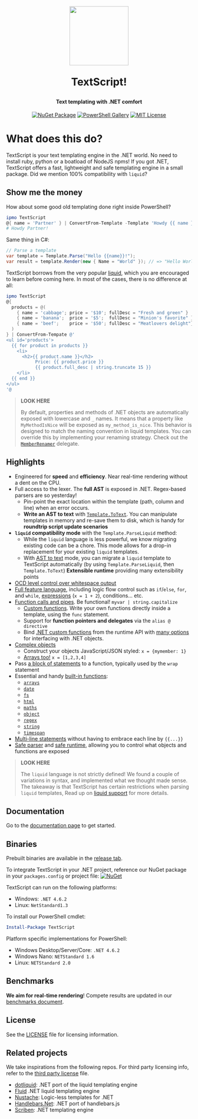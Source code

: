 <h1 align="center">
  <img src="https://raw.githubusercontent.com/lizoc/textscript/master/icon.png" height="160" width="160"/>
  <p align="center">TextScript!</p>
  <p align="center" style="font-size: 0.5em">Text templating with .NET comfort</p>
</h1>
<p align="center">
    <a href="https://www.nuget.org/packages/Lizoc.TextScript"><img src="https://img.shields.io/nuget/v/Lizoc.TextScript.svg?style=for-the-badge" alt="NuGet Package"></a>
    <a href="https://www.powershellgallery.com/packages/TextScript"><img src="https://img.shields.io/powershellgallery/v/textscript.svg?style=for-the-badge" alt="PowerShell Gallery"></a>
    <a href="https://opensource.org/licenses/MIT"><img src="https://img.shields.io/badge/License-MIT-yellow.svg?style=for-the-badge" alt="MIT License"></a>
</p>

What does this do?
==================
TextScript is your text templating engine in the .NET world. No need to install ruby, python or a boatload of NodeJS npms! If you got .NET, TextScript offers a fast, lightweight and safe templating engine in a small package. Did we mention 100% compatibility with `liquid`?


Show me the money
-----------------
How about some good old templating done right inside PowerShell?

```Powershell
ipmo TextScript
@{ name = 'Partner' } | ConvertFrom-Template -Template 'Howdy {{ name }}!'
# Howdy Partner!
```

Same thing in C#:

```C#
// Parse a template
var template = Template.Parse("Hello {{name}}!");
var result = template.Render(new { Name = "World" }); // => "Hello World!" 
```

TextScript borrows from the very popular [liquid](http://liquidmarkup.org/), which you are encouraged to learn before coming here. In most of the cases, there is no difference at all:

```Powershell
ipmo TextScript
@{
  products = @(
    { name = 'cabbage'; price = '$10'; fullDesc = "Fresh and green" }
    { name = 'banana';  price = '$5';  fullDesc = "Minion's favorite" }
    { name = 'beef';    price = '$50'; fullDesc = "Meatlovers delight"}
  )
} | ConvertFrom-Tempate @'
<ul id='products'>
  {{ for product in products }}
    <li>
      <h2>{{ product.name }}</h2>
           Price: {{ product.price }}
           {{ product.full_desc | string.truncate 15 }}
    </li>
  {{ end }}
</ul>
'@
```

> **LOOK HERE**
>
> By default, properties and methods of .NET objects are automatically exposed with lowercase and `_` names. It means that a property 
> like `MyMethodIsNice` will be exposed as `my_method_is_nice`. This behavior is designed to match the naming convention in liquid 
> templates.
> You can override this by implementing your renaming strategy. Check out the [`MemberRenamer`](docs/runtime.md#member-renamer) delegate.


Highlights
----------
- Engineered for **speed** and **efficiency**. Near real-time rendering without a dent on the CPU.
- Full access to the lexer. The **full AST** is exposed in .NET. Regex-based parsers are so yesterday!
  - Pin-point the exact location within the template (path, column and line) when an error occurs.
  - **Write an AST to text** with [`Template.ToText`](docs/runtime.md#ast-to-text). You can manipulate templates in memory and re-save them to disk, which is handy for **roundtrip script update scenarios**
- **`liquid` compatibility mode** with the `Template.ParseLiquid` method:
  - While the `liquid` language is less powerful, we know migrating existing code can be a chore. This mode allows for a drop-in replacement for your existing `liquid` templates.
  - With [AST to text](docs/runtime.md#ast-to-text) mode, you can migrate a `liquid` template to TextScript automatically (by using `Template.ParseLiquid`, then `Template.ToText`)
  **Extensible runtime** providing many extensibility points
- [OCD level control over whitespace output](docs/language.md#14-whitespace-control)
- [Full feature language](docs/language.md), including logic flow control such as `if`/`else`, `for`, and `while`, [expressions](docs/language.md#8-expressions) (`x = 1 + 2`), conditions... etc.
- [Function calls and pipes](docs/language.md#88-function-call-expression). Be functional! `myvar | string.capitalize`
  - [Custom functions](docs/language.md#7-functions). Write your own functions directly inside a template, using the `func` statement. 
  - Support for **function pointers and delegates** via the `alias @ directive`
  - Bind [.NET custom functions](docs/runtime.md#imports-functions-from-a-net-class) from the runtime API with [many options](docs/runtime.md#the-scriptobject) for interfacing with .NET objects.
- [Complex objects](docs/language.md#5-objects) 
  - Construct your objects JavaScript/JSON styled: `x = {mymember: 1}`
  - [Arrays too!](docs/language.md#6-arrays) `x = [1,2,3,4]`
- Pass [a block of statements](docs/language.md#98-wrap-function-arg1argn--end) to a function, typically used by the `wrap` statement
- Essential and handy [built-in functions](docs/builtins.md):
  - [`arrays`](docs/builtins.md#array-functions)
  - [`date`](docs/builtins.md#date-functions)
  - [`fs`](docs/builtins.md#fs-functions)
  - [`html`](docs/builtins.md#html-functions)
  - [`maths`](docs/builtins.md#math-functions)
  - [`object`](docs/builtins.md#object-functions)
  - [`regex`](docs/builtins.md#regex-functions)
  - [`string`](docs/builtins.md#string-functions)
  - [`timespan`](docs/builtins.md#timespan-functions)
- [Multi-line statements](docs/language.md#11-code-block) without having to embrace each line by `{{...}}`
- [Safe parser](docs/runtime.md#the-lexer-and-parser) and [safe runtime](docs/runtime.md#safe-runtime), allowing you to control what objects and functions are exposed

> **LOOK HERE**
>
> The `liquid` language is not strictly defined! We found a couple of variations in syntax, and implemented what we thought made sense. The takeaway is that 
> TextScript has certain restrictions when parsing `liquid` templates, Read up on [liquid support](docs/liquid-support.md) for more details.


Documentation
--------------
Go to the [documentation page](docs/README.md) to get started.


Binaries
--------
Prebuilt binaries are available in the [release tab](./releases). 

To integrate TextScript in your .NET project, reference our NuGet package in your `packages.config` or project file: [![NuGet](https://img.shields.io/nuget/v/Lizoc.TextScript.svg)](https://www.nuget.org/packages/Lizoc.TextScript/)

TextScript can run on the following platforms:

- Windows: `.NET 4.6.2`
- Linux: `NetStandard1.3` 

To install our PowerShell cmdlet:

```powershell
Install-Package TextScript
```

Platform specific implementations for PowerShell:

- Windows Desktop/Server/Core: `.NET 4.6.2`
- Windows Nano: `NETStandard 1.6`
- Linux: `NETStandard 2.0`


Benchmarks
----------
**We aim for real-time rendering**! Compete results are updated in our [benchmarks document](docs/benchmarks.md).


License
-------
See the [LICENSE](./LICENSE) file for licensing information.


Related projects
----------------
We take inspirations from the following repos. For third party licensing info, refer to the [third party license](./THIRD-PARTY-LICENSE.txt) file.

* [dotliquid](https://github.com/dotliquid/dotliquid): .NET port of the liquid templating engine
* [Fluid](https://github.com/sebastienros/fluid/) .NET liquid templating engine
* [Nustache](https://github.com/jdiamond/Nustache): Logic-less templates for .NET
* [Handlebars.Net](https://github.com/rexm/Handlebars.Net): .NET port of handlebars.js
* [Scriben](https://github.com/lunet-io/scriban): .NET templating engine
